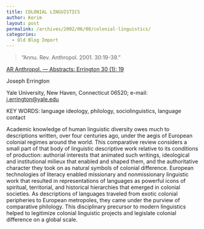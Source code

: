 ```yaml
---
title: COLONIAL LINGUISTICS
author: Kerim
layout: post
permalink: /archives/2002/06/08/colonial-linguistics/
categories:
  - Old Blog Import
---
```


>   &#8220;Annu. Rev. Anthropol. 2001. 30:19-39.&#8221;


<a href="http://anthro.annualreviews.org/cgi/content/abstract/30/1/19" onclick="_gaq.push(['_trackEvent', 'outbound-article', 'http://anthro.annualreviews.org/cgi/content/abstract/30/1/19', 'AR Anthropol. &#8212; Abstracts: Errington 30 (1): 19']);" >AR Anthropol. &#8212; Abstracts: Errington 30 (1): 19</a>  
<!--more-->

  
Joseph Errington  
  
Yale University, New Haven, Connecticut 06520; e-mail: j.errington@yale.edu

KEY WORDS: language ideology, philology, sociolinguistics, language contact

Academic knowledge of human linguistic diversity owes much to descriptions written, over four centuries ago, under the aegis of European colonial regimes around the world. This comparative review considers a small part of that body of linguistic descriptive work relative to its conditions of production: authorial interests that animated such writings, ideological and institutional milieux that enabled and shaped them, and the authoritative character they took on as natural symbols of colonial difference. European technologies of literacy enabled missionary and nonmissionary linguistic work that resulted in representations of languages as powerful icons of spiritual, territorial, and historical hierarchies that emerged in colonial societies. As descriptions of languages traveled from exotic colonial peripheries to European metropoles, they came under the purview of comparative philology. This disciplinary precursor to modern linguistics helped to legitimize colonial linguistic projects and legislate colonial difference on a global scale.

